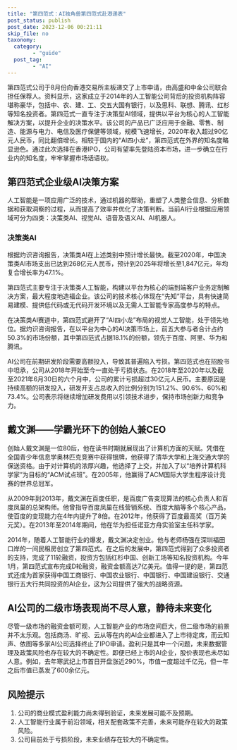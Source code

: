 ```yaml
---
title: "第四范式：AI独角兽第四范式赴港递表"
post_status: publish
post_date: 2023-12-06 00:21:11
skip_file: no
taxonomy:
  category:
        - "guide"
  post_tag:
        - "AI"
---
```


第四范式公司于8月份向香港交易所主板递交了上市申请，由高盛和中金公司联合担任保荐人。资料显示，这家成立于2014年的人工智能公司背后的投资机构阵容堪称豪华，包括中、农、建、工、交五大国有银行，以及思科、联想、腾讯、红杉等知名投资者。第四范式一直专注于决策型AI领域，提供以平台为核心的人工智能解决方案，以提升企业的决策水平。该公司的产品已广泛应用于金融、零售、制造、能源与电力、电信及医疗保健等领域，规模飞速增长，2020年收入超过90亿元人民币，同比翻倍增长。相较于国内的“AI四小龙”，第四范式在外界的知名度略显逊色。通过此次选择在香港IPO，公司有望率先登陆资本市场，进一步确立在行业内的知名度，牢牢掌握市场话语权。

## 第四范式企业级AI决策方案

人工智能是一项应用广泛的技术，通过机器的帮助，重塑了人类整合信息、分析数据和获取洞察的过程，从而提高了效率并优化了决策判断。当前AI行业根据应用领域可分为四类：决策类AI、视觉AI、语音及语义AI、AI机器人。

### 决策类AI

根据灼识咨询报告，决策类AI在上述类别中预计增长最快。截至2020年，中国决策类AI市场支出已达到268亿元人民币，预计到2025年将增长至1,847亿元，年均复合增长率为47.1%。

第四范式主要专注于决策类人工智能，构建以平台为核心的端到端客户业务定制解决方案，最大程度地造福企业。该公司的技术核心体现在“先知”平台，具有快速简易建模、提供低代码或无代码开发环境以及无需人工智能专家高度参与的特点。

在决策类AI赛道中，第四范式避开了“AI四小龙”布局的视觉人工智能，处于领先地位。据灼识咨询报告，在以平台为中心的AI决策市场上，前五大参与者合计占约50.3%的市场份额，其中第四范式占据18.1%的份额，领先于百度、阿里、华为和腾讯。

AI公司在前期研发阶段需要高额投入，导致其普遍陷入亏损。第四范式也在招股书中坦承，公司从2018年开始至今一直处于亏损状态。在2018年至2020年以及截至2021年6月30日的六个月中，公司的累计亏损超过30亿元人民币。主要原因是持续高额的研发投入，研发开支占总收入的比例分别为151.2%、90.6%、60%和73.4%。公司表示将继续增加研发费用以引领技术进步，保持市场创新力和竞争力。

## 戴文渊——学霸光环下的创始人兼CEO

创始人戴文渊是一位80后，他在读书时期就展现出了计算机方面的天赋。凭借在全国青少年信息学奥林匹克竞赛中获得银牌，他获得了清华大学和上海交通大学的保送资格。由于对计算机的浓厚兴趣，他选择了上交，并加入了以“培养计算机科学家”为目标的“ACM试点班”。在2005年，他赢得了ACM国际大学生程序设计竞赛的世界总冠军。

从2009年到2013年，戴文渊在百度任职，是百度广告变现算法的核心负责人和百度凤巢的总架构师。他曾指导百度凤巢在线营销系统、百度大脑等多个核心产品，使百度的变现能力在4年内提升了8倍。在2012年，他获得了百度最高奖（百万美元奖）。在2013年至2014年期间，他在华为担任诺亚方舟实验室主任科学家。

2014年，随着人工智能行业的爆发，戴文渊决定创业。他与老师杨强在深圳福田口岸的一间民租房创立了第四范式。在之后的发展中，第四范式得到了众多投资者的支持，完成了11轮融资，投资方包括红杉中国、创新工场等知名投资机构。今年1月，第四范式宣布完成D轮融资，融资金额高达7亿美元。值得一提的是，第四范式还成为首家获得中国工商银行、中国农业银行、中国银行、中国建设银行、交通银行五大行共同投资的AI企业，这为公司提供了强大的战略资源。

## AI公司的二级市场表现尚不尽人意，静待未来变化

尽管一级市场的融资金额可观，人工智能产业的市场空间巨大，但二级市场的前景并不太乐观。包括商汤、旷视、云从等在内的AI企业都进入了上市待定席，而云知声、依图等多家AI公司选择终止了IPO申请。盈利只是其中一个问题，未来数据管理及政策风险也存在较大的不确定性。即便已经上市的AI企业，股价表现也未尽如人意。例如，去年寒武纪上市首日开盘涨近290%，市值一度超过千亿元，但一年之后市值已蒸发了600余亿元。

## 风险提示

1. 公司的商业模式盈利能力尚未得到验证，未来发展可能不及预期。
2. 人工智能行业属于前沿领域，相关配套政策不完善，未来可能存在较大的政策风险。
3. 公司目前处于亏损阶段，未来业绩存在较大的不确定性。


